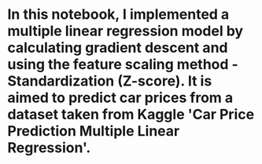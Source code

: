 # In this notebook, I implemented a multiple linear regression model by calculating gradient descent and using the feature scaling method - Standardization (Z-score). It is aimed to predict car prices from a dataset taken from Kaggle 'Car Price Prediction Multiple Linear Regression'.
 
